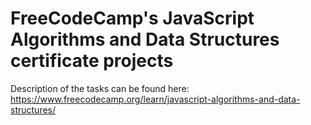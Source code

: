 # FreeCodeCamp's JavaScript Algorithms and Data Structures certificate projects

Description of the tasks can be found here: https://www.freecodecamp.org/learn/javascript-algorithms-and-data-structures/
